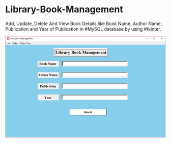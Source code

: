 # Library-Book-Management
Add, Update, Delete And View  Book Details like Book Name, Author Name, Publication and Year of Publication in #MySQL database by using #tkinter.

![insert](insert_b.png)
